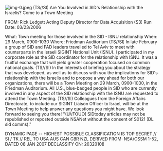 ![img-0.jpeg](img-0.jpeg)
(TS//SI) Are You Involved in SID's Relationship with the Israelis? Come to a Town Meeting

FROM: Rick Ledgett
Acting Deputy Director for Data Acquisition (S3)
Run Date: 03/23/2006

What: Town meeting for those involved in the SID - ISNU relationship When: 29 March, 0900-1030
Where: Friedman Auditorium
(TS//SI) In late February a group of SID and FAD leaders travelled to Tel Aviv to meet with counterparts in the Israeli SIGINT National Unit (ISNU). I participated in my corporate role as the SID coordinator for the relationship with ISNU. It was a fruitful exchange that will yield greater cooperation focused on common national goals.
(TS//SI) In the interests of briefing you about the strategy that was developed, as well as to discuss with you the implications for SID's relationship with the Israelis and to propose a way ahead for both our organizations, there will be a Town Meeting on 29 March, 0900-1030, in the Friedman Auditorium. All U.S., blue-badged people in SID who are currently involved in any aspect of the SID relationship with the ISNU are requested to attend the Town Meeting.
(TS//SI) Colleagues from the Foreign Affairs Directorate, to include our SIGINT Liaison Officer to Israel, will be at the Town Meeting to help answer any questions you might have. We look forward to seeing you there!
"(U//FOUO) SIDtoday articles may not be republished or reposted outside NSANet without the consent of S0121 (DL sid comms)."

DYNAMIC PAGE -- HIGHEST POSSIBLE CLASSIFICATION IS
TOP SECRET // SI / TK // REL TO USA AUS CAN GBR NZL
DERIVED FROM: NSA/CSSM 1-52, DATED 08 JAN 2007 DECLASSIFY ON: 20320108
